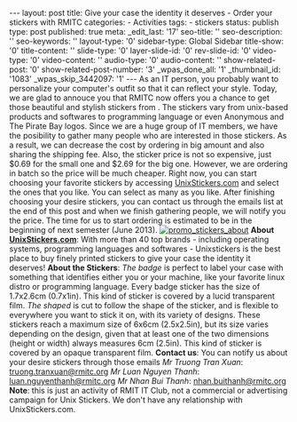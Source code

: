--- layout: post title: Give your case the identity it deserves - Order
your stickers with RMITC categories: - Activities tags: - stickers
status: publish type: post published: true meta: \_edit\_last: '17'
seo-title: '' seo-description: '' seo-keywords: '' layout-type: '0'
sidebar-type: Global Sidebar title-show: '0' title-content: ''
slide-type: '0' layer-slide-id: '0' rev-slide-id: '0' video-type: '0'
video-content: '' audio-type: '0' audio-content: '' show-related-post:
'0' show-related-post-number: '3' \_wpas\_done\_all: '1'
\_thumbnail\_id: '1083' \_wpas\_skip\_3442097: '1' --- As an IT person,
you probably want to personalize your computer's outfit so that it can
reflect your style. Today, we are glad to annouce you that RMITC now
offers you a chance to get those beautiful and stylish stickers from
[](http://www.unixstickers.com/ "Unix Stickers"). The stickers vary from
unix-based products and softwares to programming language or even
Anonymous and The Pirate Bay logos. Since we are a huge group of IT
members, we have the posibility to gather many people who are interested
in those stickers. As a result, we can decrease the cost by ordering in
big amount and also sharing the shipping fee. Also, the sticker price is
not so expensive, just \$0.69 for the small one and \$2.69 for the big
one. However, we are ordering in batch so the price will be much
cheaper. Right now, you can start choosing your favorite stickers by
accessing
[UnixStickers.com](http://www.unixstickers.com/ "Unix Stickers") and
select the ones that you like. You can select as many as you like. After
finishing choosing your desire stickers, you can contact us through the
emails list at the end of this post and when we finish gathering people,
we will notify you the price. The time for us to start ordering is
estimated to be in the beginning of next semester (June 2013).
[![promo\_stickers\_about](http://rmitc.org/wp-content/uploads/2013/04/promo_stickers_about.png)](http://rmitc.org/wp-content/uploads/2013/04/promo_stickers_about.png)
**About [UnixStickers.com](http://unixstickers.com)**: With more than 40
top brands - including operating systems, programming languages and
softwares - Unixstickers is the best place to buy finely printed
stickers to give your case the identity it deserves! **About the
Stickers**: *The badge* is perfect to label your case with something
that identifies either you or your machine, like your favorite linux
distro or programming language. Every badge sticker has the size of
1.7x2.6cm (0.7x1in). This kind of sticker is covered by a lucid
transparent film. *The shaped* is cut to follow the shape of the
sticker, and is flexible to everywhere you want to stick it on, with its
variety of designs. These stickers reach a maximum size of 6x6cm
(2.5x2.5in), but its size varies depending on the design, given that at
least one of the two dimensions (height or width) always measures 6cm
(2.5in). This kind of sticker is covered by an opaque transparent film.
**Contact us**: You can notify us about your desire stickers through
those emails *Mr Truong Tran Xuan*: truong.tranxuan@rmitc.org *Mr Luan
Nguyen Thanh*: luan.nguyenthanh@rmitc.org *Mr Nhan Bui Thanh*:
nhan.buithanh@rmitc.org **Note**: this is just an activity of RMIT IT
Club, not a commercial or advertising campaign for Unix Stickers. We
don't have any relationship with UnixStickers.com.
